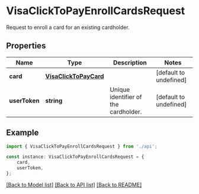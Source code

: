 # VisaClickToPayEnrollCardsRequest

Request to enroll a card for an existing cardholder.

## Properties

Name | Type | Description | Notes
------------ | ------------- | ------------- | -------------
**card** | [**VisaClickToPayCard**](VisaClickToPayCard.md) |  | [default to undefined]
**userToken** | **string** | Unique identifier of the cardholder. | [default to undefined]

## Example

```typescript
import { VisaClickToPayEnrollCardsRequest } from './api';

const instance: VisaClickToPayEnrollCardsRequest = {
    card,
    userToken,
};
```

[[Back to Model list]](../README.md#documentation-for-models) [[Back to API list]](../README.md#documentation-for-api-endpoints) [[Back to README]](../README.md)
